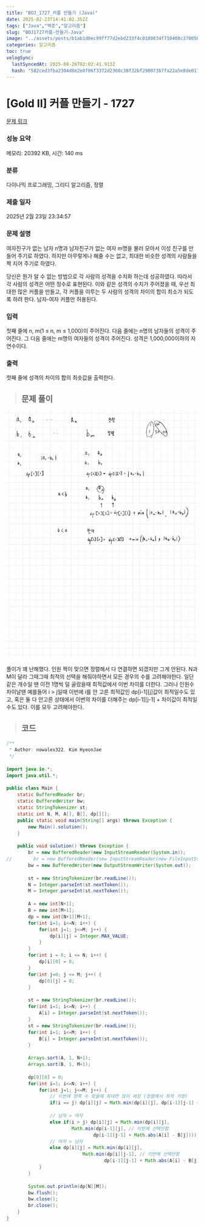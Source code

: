 ```yaml
---
title: "BOJ_1727_커플 만들기 (Java)"
date: 2025-02-23T14:41:02.352Z
tags: ["Java","백준","알고리즘"]
slug: "BOJ1727커플-만들기-Java"
image: "../assets/posts/b1ab1d0ec99ff77d2ebd233f4c0180034f710408c370056770b43c8e0b4c200e.png"
categories: 알고리즘
toc: true
velogSync:
  lastSyncedAt: 2025-08-26T02:02:41.913Z
  hash: "582ced3fba2304d8e2e0f06f3372d2368c38f32bf290073b7fa22a5e8de0172d"
---
```


# [Gold II] 커플 만들기 - 1727 

[문제 링크](https://www.acmicpc.net/problem/1727) 

### 성능 요약

메모리: 20392 KB, 시간: 140 ms

### 분류

다이나믹 프로그래밍, 그리디 알고리즘, 정렬

### 제출 일자

2025년 2월 23일 23:34:57

### 문제 설명

<p>여자친구가 없는 남자 n명과 남자친구가 없는 여자 m명을 불러 모아서 이성 친구를 만들어 주기로 하였다. 하지만 아무렇게나 해줄 수는 없고, 최대한 비슷한 성격의 사람들을 짝 지어 주기로 하였다.</p>

<p>당신은 뭔가 알 수 없는 방법으로 각 사람의 성격을 수치화 하는데 성공하였다. 따라서 각 사람의 성격은 어떤 정수로 표현된다. 이와 같은 성격의 수치가 주어졌을 때, 우선 최대한 많은 커플을 만들고, 각 커플을 이루는 두 사람의 성격의 차이의 합이 최소가 되도록 하려 한다. 남자-여자 커플만 허용된다.</p>

### 입력 

 <p>첫째 줄에 n, m(1 ≤ n, m ≤ 1,000)이 주어진다. 다음 줄에는 n명의 남자들의 성격이 주어진다. 그 다음 줄에는 m명의 여자들의 성격이 주어진다. 성격은 1,000,000이하의 자연수이다.</p>

### 출력 

 <p>첫째 줄에 성격의 차이의 합의 최솟값을 출력한다.</p>

> ## 문제 풀이

![](/assets/posts/b1ab1d0ec99ff77d2ebd233f4c0180034f710408c370056770b43c8e0b4c200e.png)

풀이가 꽤 난해했다. 인원 짝이 맞으면 정렬해서 다 연결하면 되겠지만 그게 안된다. N과 M이 달라 그때그때 최적의 선택을 해줘야하면서 모든 경우의 수를 고려해야한다. 일단 같은 개수일 땐 이전 1명씩 덜 골랐을때 최적값에서 이번 차이를 더한다.
그러나 인원수 차이날땐 예를들어 i > j일때 이번에 i를 안 고른 최적값인 dp[i-1][j]값이 최적일수도 있고, 혹은 둘 다 안고른 상태에서 이번의 차이를 더해주는 dp[i-1][j-1] + 차이값이 최적일수도 있다. 이를 모두 고려해야한다.

> ## 코드

```java
/**
 * Author: nowalex322, Kim HyeonJae
 */

import java.io.*;
import java.util.*;

public class Main {
    static BufferedReader br;
    static BufferedWriter bw;
    static StringTokenizer st;
    static int N, M, A[], B[], dp[][];
    public static void main(String[] args) throws Exception {
        new Main().solution();
    }

    public void solution() throws Exception {
        br = new BufferedReader(new InputStreamReader(System.in));
//        br = new BufferedReader(new InputStreamReader(new FileInputStream("src/main/java/BOJ_1727_커플만들기/input.txt")));
        bw = new BufferedWriter(new OutputStreamWriter(System.out));

        st = new StringTokenizer(br.readLine());
        N = Integer.parseInt(st.nextToken());
        M = Integer.parseInt(st.nextToken());

        A = new int[N+1];
        B = new int[M+1];
        dp = new int[N+1][M+1];
        for(int i=1; i<=N; i++) {
            for(int j=1; j<=M; j++) {
                dp[i][j] = Integer.MAX_VALUE;
            }
        }
        for(int i = 0; i <= N; i++) {
            dp[i][0] = 0;
        }
        for(int j=0; j <= M; j++) {
            dp[0][j] = 0;
        }

        st = new StringTokenizer(br.readLine());
        for(int i=1; i<=N; i++) {
            A[i] = Integer.parseInt(st.nextToken());
        }
        st = new StringTokenizer(br.readLine());
        for(int i=1; i<=M; i++) {
            B[i] = Integer.parseInt(st.nextToken());
        }

        Arrays.sort(A, 1, N+1);
        Arrays.sort(B, 1, M+1);

        dp[0][0] = 0;
        for(int i=1; i<=N; i++) {
            for(int j=1; j<=M; j++) {
                // 이번에 양쪽 수 맞을때 최대한 많이 매칭 (정렬해서 최적 가정)
                if(i == j) dp[i][j] = Math.min(dp[i][j], dp[i-1][j-1] + Math.abs(A[i] - B[j]));

                // 남자 > 여자
                else if(i > j) dp[i][j] = Math.min(dp[i][j],
                        Math.min(dp[i-1][j], // 이번에 선택안함
                                dp[i-1][j-1] + Math.abs(A[i] - B[j]))); // 이번커플매칭
                // 여자 > 남자
                else dp[i][j] = Math.min(dp[i][j],
                            Math.min(dp[i][j-1], // 이번에 선택안함
                                    dp[i-1][j-1] + Math.abs(A[i] - B[j]))); // 이번커플매칭
            }
        }

        System.out.println(dp[N][M]);
        bw.flush();
        bw.close();
        br.close();
    }
}
```